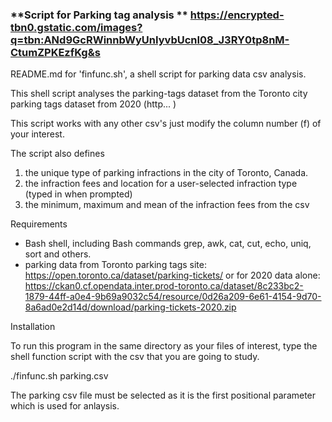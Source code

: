 ### **Script for Parking tag analysis ** https://encrypted-tbn0.gstatic.com/images?q=tbn:ANd9GcRWinnbWyUnIyvbUcnI08_J3RY0tp8nM-CtumZPKEzfKg&s

README.md for 'finfunc.sh',  a shell script for parking data csv analysis. 

This shell script analyses the parking-tags dataset from the Toronto city parking tags dataset from 2020 (http... ) 

This script works with any other csv's just modify the column number (f) of your interest. 

The script also defines
  1. the unique type of parking infractions in the city of Toronto, Canada.
  2. the infraction fees and location for a user-selected infraction type (typed in when prompted)
  3. the minimum, maximum and mean of the infraction fees from the csv

Requirements  

 - Bash shell, including Bash commands grep, awk, cat, cut, echo, uniq, sort and others. 
 - parking data from Toronto parking tags site: https://open.toronto.ca/dataset/parking-tickets/
 or for 2020 data alone:  https://ckan0.cf.opendata.inter.prod-toronto.ca/dataset/8c233bc2-1879-44ff-a0e4-9b69a9032c54/resource/0d26a209-6e61-4154-9d70-8a6ad0e2d14d/download/parking-tickets-2020.zip

Installation

To run this program in the same directory as your files of interest, 
type the shell function script with the csv that you are going to study. 

  ./finfunc.sh parking.csv
  
 The parking csv file must be selected as it is the first positional parameter which is used for anlaysis. 
